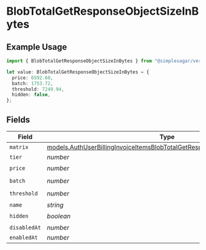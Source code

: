 # BlobTotalGetResponseObjectSizeInBytes

## Example Usage

```typescript
import { BlobTotalGetResponseObjectSizeInBytes } from "@simplesagar/vercel/models/authuser.js";

let value: BlobTotalGetResponseObjectSizeInBytes = {
  price: 6592.68,
  batch: 1753.72,
  threshold: 7249.94,
  hidden: false,
};
```

## Fields

| Field                                                                                                                                                                | Type                                                                                                                                                                 | Required                                                                                                                                                             | Description                                                                                                                                                          |
| -------------------------------------------------------------------------------------------------------------------------------------------------------------------- | -------------------------------------------------------------------------------------------------------------------------------------------------------------------- | -------------------------------------------------------------------------------------------------------------------------------------------------------------------- | -------------------------------------------------------------------------------------------------------------------------------------------------------------------- |
| `matrix`                                                                                                                                                             | [models.AuthUserBillingInvoiceItemsBlobTotalGetResponseObjectSizeInBytesMatrix](../models/authuserbillinginvoiceitemsblobtotalgetresponseobjectsizeinbytesmatrix.md) | :heavy_minus_sign:                                                                                                                                                   | N/A                                                                                                                                                                  |
| `tier`                                                                                                                                                               | *number*                                                                                                                                                             | :heavy_minus_sign:                                                                                                                                                   | N/A                                                                                                                                                                  |
| `price`                                                                                                                                                              | *number*                                                                                                                                                             | :heavy_check_mark:                                                                                                                                                   | N/A                                                                                                                                                                  |
| `batch`                                                                                                                                                              | *number*                                                                                                                                                             | :heavy_check_mark:                                                                                                                                                   | N/A                                                                                                                                                                  |
| `threshold`                                                                                                                                                          | *number*                                                                                                                                                             | :heavy_check_mark:                                                                                                                                                   | N/A                                                                                                                                                                  |
| `name`                                                                                                                                                               | *string*                                                                                                                                                             | :heavy_minus_sign:                                                                                                                                                   | N/A                                                                                                                                                                  |
| `hidden`                                                                                                                                                             | *boolean*                                                                                                                                                            | :heavy_check_mark:                                                                                                                                                   | N/A                                                                                                                                                                  |
| `disabledAt`                                                                                                                                                         | *number*                                                                                                                                                             | :heavy_minus_sign:                                                                                                                                                   | N/A                                                                                                                                                                  |
| `enabledAt`                                                                                                                                                          | *number*                                                                                                                                                             | :heavy_minus_sign:                                                                                                                                                   | N/A                                                                                                                                                                  |